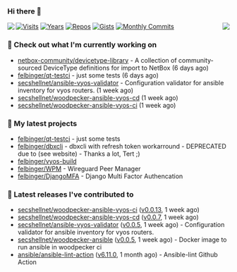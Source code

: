 ### Hi there 👋

<img align="left" src="https://github-readme-stats.vercel.app/api?username=felbinger&theme=dark">
<img align="right" src="https://github-readme-stats.vercel.app/api/top-langs/?username=felbinger&theme=dark">

[![Visits](https://badges.pufler.dev/visits/felbinger/felbinger?style=flat-square&color=black&logo=github)](https://github.com/felbinger)
[![Years](https://badges.pufler.dev/years/felbinger?style=flat-square&color=black&logo=github)](https://github.com/felbinger)
[![Repos](https://badges.pufler.dev/repos/felbinger?style=flat-square&color=black&logo=github)](https://github.com/felbinger?tab=repositories)
[![Gists](https://badges.pufler.dev/gists/felbinger?style=flat-square&color=black&logo=github)](https://gist.github.com/felbinger)
[![Monthly Commits](https://badges.pufler.dev/commits/monthly/felbinger?style=flat-square&color=black&logo=github)](https://github.com/felbinger)

### :construction_worker: Check out what I'm currently working on

- [netbox-community/devicetype-library](https://github.com/netbox-community/devicetype-library) - A collection of community-sourced DeviceType definitions for import to NetBox (6 days ago)
- [felbinger/qt-testci](https://github.com/felbinger/qt-testci) - just some tests (6 days ago)
- [secshellnet/ansible-vyos-validator](https://github.com/secshellnet/ansible-vyos-validator) - Configuration validator for ansible inventory for vyos routers. (1 week ago)
- [secshellnet/woodpecker-ansible-vyos-cd](https://github.com/secshellnet/woodpecker-ansible-vyos-cd) (1 week ago)
- [secshellnet/woodpecker-ansible-vyos-ci](https://github.com/secshellnet/woodpecker-ansible-vyos-ci) (1 week ago)

### :seedling: My latest projects

- [felbinger/qt-testci](https://github.com/felbinger/qt-testci) - just some tests
- [felbinger/dbxcli](https://github.com/felbinger/dbxcli) - dbxcli with refresh token workarround - DEPRECATED due to (see website) - Thanks a lot, Tert ;)
- [felbinger/vyos-build](https://github.com/felbinger/vyos-build)
- [felbinger/WPM](https://github.com/felbinger/WPM) - Wireguard Peer Manager
- [felbinger/DjangoMFA](https://github.com/felbinger/DjangoMFA) - Django Multi Factor Authencation

### :telescope: Latest releases I've contributed to

- [secshellnet/woodpecker-ansible-vyos-ci](https://github.com/secshellnet/woodpecker-ansible-vyos-ci) ([v0.0.13](https://github.com/secshellnet/woodpecker-ansible-vyos-ci/releases/tag/v0.0.13), 1 week ago)
- [secshellnet/woodpecker-ansible-vyos-cd](https://github.com/secshellnet/woodpecker-ansible-vyos-cd) ([v0.0.7](https://github.com/secshellnet/woodpecker-ansible-vyos-cd/releases/tag/v0.0.7), 1 week ago)
- [secshellnet/ansible-vyos-validator](https://github.com/secshellnet/ansible-vyos-validator) ([v0.0.5](https://github.com/secshellnet/ansible-vyos-validator/releases/tag/v0.0.5), 1 week ago) - Configuration validator for ansible inventory for vyos routers.
- [secshellnet/woodpecker-ansible](https://github.com/secshellnet/woodpecker-ansible) ([v0.0.5](https://github.com/secshellnet/woodpecker-ansible/releases/tag/v0.0.5), 1 week ago) - Docker image to run ansible in woodpecker ci
- [ansible/ansible-lint-action](https://github.com/ansible/ansible-lint-action) ([v6.11.0](https://github.com/ansible/ansible-lint-action/releases/tag/v6.11.0), 1 month ago) - Ansible-lint Github Action
